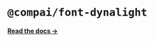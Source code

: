 # `@compai/font-dynalight`

[**Read the docs &rarr;**](https://components.ai/docs/typefaces/dynalight)
